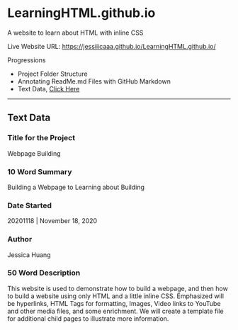 # LearningHTML.github.io
A website to learn about HTML with inline CSS

Live Website URL: https://jessiiicaaa.github.io/LearningHTML.github.io/

Progressions
- Project Folder Structure
- Annotating ReadMe.md Files with GitHub Markdown
- Text Data, <a href="">Click Here</a>

---
## Text Data

### Title for the Project
Webpage Building

### 10 Word Summary
Building a Webpage to Learning about Building

### Date Started
20201118 | November 18, 2020

### Author
Jessica Huang

### 50 Word Description
This website is used to demonstrate how to build a webpage, and then how to build a website using only HTML and a little inline CSS. Emphasized will be hyperlinks, HTML Tags for formatting, Images, Video links to YouTube and other media files, and some enrichment. We will create a template file for additional child pages to illustrate more information.
